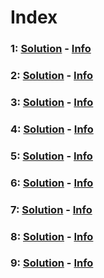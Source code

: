# Index

### 1: [Solution](challenges/Google/problem1/Solution.java) - [Info](challenges/Google/problem1/README.md)

### 2: [Solution](challenges/Uber/problem2/solution.py) - [Info](challenges/Uber/problem2/README.md)

### 3: [Solution](challenges/Google/problem3/solution.py) - [Info](challenges/Google/problem3/README.md)

### 4: [Solution](challenges/Stripe/problem4/solution.js) - [Info](challenges/Stripe/problem4/README.md)

### 5: [Solution](challenges/JaneStreet/problem5/solution.py) - [Info](challenges/JaneStreet/problem5/README.md)

### 6: [Solution](challenges/Google/problem6/solution.cpp) - [Info](challenges/Google/problem6/README.md)

### 7: [Solution](challenges/Facebook/problem7/solution.py) - [Info](challenges/Facebook/problem7/README.md)

### 8: [Solution](challenges/Google/problem8/solution.py) - [Info](challenges/Google/problem8/README.md)

### 9: [Solution](challenges/Airbnb/problem9/solution.py) - [Info](challenges/Airbnb/problem9/README.md)